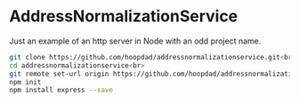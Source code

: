 # AddressNormalizationService

Just an example of an http server in Node with an odd project name.

```bash
git clone https://github.com/hoopdad/addressnormalizationservice.git<br>
cd addressnormalizationservice<br>
git remote set-url origin https://github.com/hoopdad/addressnormalizationservice.git<br>
npm init
npm install express --save
```
